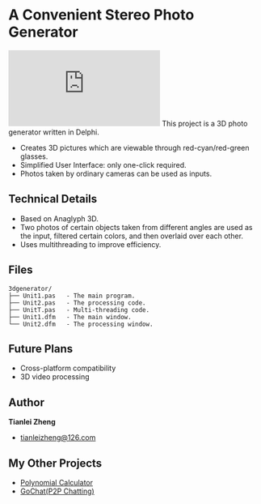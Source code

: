 ﻿# A Convenient Stereo Photo Generator
![.](http://hec.org.cn/pi1/piwik.php?idsite=1&amp;rec=1)
This project is a 3D photo generator written in Delphi.
 - Creates 3D pictures which are viewable through red-cyan/red-green glasses.
 - Simplified User Interface: only one-click required.
 - Photos taken by ordinary cameras can be used as inputs.
 
## Technical Details
 - Based on Anaglyph 3D. 
 - Two photos of certain objects taken from different angles are used as the input, filtered certain colors, and then overlaid over each other. 
 -  Uses multithreading to improve efficiency.

## Files
```
3dgenerator/
├── Unit1.pas   - The main program.
├── Unit2.pas   - The processing code.
├── UnitT.pas   - Multi-threading code.
├── Unit1.dfm   - The main window.
└── Unit2.dfm   - The processing window.

```
 
 
## Future Plans
 - Cross-platform compatibility
 - 3D video processing

## Author

**Tianlei Zheng**
 - <tianleizheng@126.com>
 
## My Other Projects
 - [Polynomial Calculator](https://github.com/ztl8702/polycalc)
 - [GoChat(P2P Chatting)](https://github.com/ztl8702/gochat)

